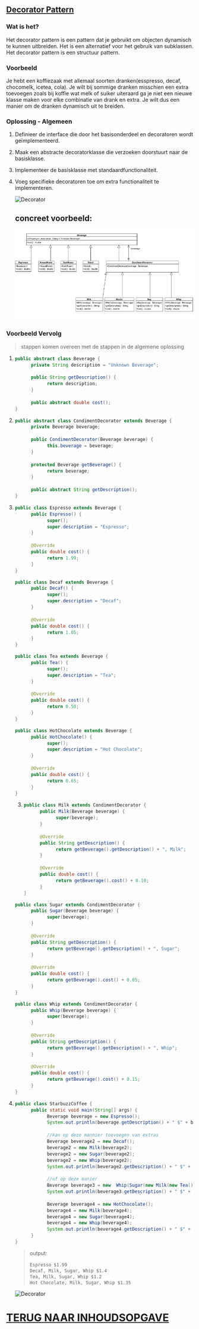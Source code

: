## [Decorator Pattern](https://www.youtube.com/watch?v=GCraGHx6gso&list=PLrhzvIcii6GNjpARdnO4ueTUAVR9eMBpc&index=3)

### Wat is het?

Het decorator pattern is een pattern dat je gebruikt om objecten dynamisch te kunnen uitbreiden. Het is een alternatief voor het gebruik van subklassen. Het decorator pattern is een structuur pattern.

### Voorbeeld

Je hebt een koffiezaak met allemaal soorten dranken(esspresso, decaf, chocomelk, icetea, cola). Je wilt bij sommige dranken misschien een extra toevoegen zoals bij koffie wat melk of suiker uiteraard ga je niet een nieuwe klasse maken voor elke combinatie van drank en extra. Je wilt dus een manier om de dranken dynamisch uit te breiden.

### Oplossing - Algemeen

1. Definieer de interface die door het basisonderdeel en decoratoren wordt geïmplementeerd.
2. Maak een abstracte decoratorklasse die verzoeken doorstuurt naar de basisklasse.
3. Implementeer de basisklasse met standaardfunctionaliteit.
4. Voeg specifieke decoratoren toe om extra functionaliteit te implementeren.

   ![Decorator](Decorator.png)

   ## concreet voorbeeld:

   ![alt text](image.png)

### Voorbeeld Vervolg

> stappen komen overeen met de stappen in de algemene oplossing

1. ```java
   public abstract class Beverage {
         private String description = "Unknown Beverage";

         public String getDescription() {
               return description;
         }

         public abstract double cost();
   }
   ```

2. ```java
   public abstract class CondimentDecorator extends Beverage {
         private Beverage beverage;

         public CondimentDecorator(Beverage beverage) {
               this.beverage = beverage;
         }

         protected Beverage getBeverage() {
               return beverage;
         }

         public abstract String getDescription();
   }
   ```

3. ```java
   public class Espresso extends Beverage {
         public Espresso() {
               super();
               super.description = "Espresso";
         }

         @Override
         public double cost() {
               return 1.99;
         }
   }
   ```

   ```java
   public class Decaf extends Beverage {
         public Decaf() {
               super();
               super.description = "Decaf";
         }

         @Override
         public double cost() {
               return 1.05;
         }
   }
   ```

   ```java
   public class Tea extends Beverage {
         public Tea() {
               super();
               super.description = "Tea";
         }

         @Override
         public double cost() {
               return 0.50;
         }
   }
   ```

   ```java
   public class HotChocolate extends Beverage {
         public HotChocolate() {
               super();
               super.description = "Hot Chocolate";
         }

         @Override
         public double cost() {
               return 0.65;
         }
   }
   ```

   3. ```java
      public class Milk extends CondimentDecorator {
            public Milk(Beverage beverage) {
                  super(beverage);
            }

            @Override
            public String getDescription() {
                  return getBeverage().getDescription() + ", Milk";
            }

            @Override
            public double cost() {
                  return getBeverage().cost() + 0.10;
            }
      }
      ```

   ```java
   public class Sugar extends CondimentDecorator {
         public Sugar(Beverage beverage) {
               super(beverage);
         }

         @Override
         public String getDescription() {
               return getBeverage().getDescription() + ", Sugar";
         }

         @Override
         public double cost() {
               return getBeverage().cost() + 0.05;
         }
   }
   ```

   ```java
   public class Whip extends CondimentDecorator {
         public Whip(Beverage beverage) {
               super(beverage);
         }

         @Override
         public String getDescription() {
               return getBeverage().getDescription() + ", Whip";
         }

         @Override
         public double cost() {
               return getBeverage().cost() + 0.15;
         }
   }
   ```

4. ```java
   public class StarbuzzCoffee {
         public static void main(String[] args) {
               Beverage beverage = new Espresso();
               System.out.println(beverage.getDescription() + " $" + beverage.cost());

               //kan op deze mannier toevoegen van extras
               Beverage beverage2 = new Decaf();
               beverage2 = new Milk(beverage2);
               beverage2 = new Sugar(beverage2);
               beverage2 = new Whip(beverage2);
               System.out.println(beverage2.getDescription() + " $" + beverage2.cost());

               //of op deze manier
               Beverage beverage3 = new  Whip(Sugar(new Milk(new Tea())));
               System.out.println(beverage3.getDescription() + " $" + beverage3.cost());

               Beverage beverage4 = new HotChocolate();
               beverage4 = new Milk(beverage4);
               beverage4 = new Sugar(beverage4);
               beverage4 = new Whip(beverage4);
               System.out.println(beverage4.getDescription() + " $" + beverage4.cost());
         }
   }
   ```

   > output:
   >
   > ```
   > Espresso $1.99
   > Decaf, Milk, Sugar, Whip $1.4
   > Tea, Milk, Sugar, Whip $1.2
   > Hot Chocolate, Milk, Sugar, Whip $1.35
   > ```

   ![Decorator](Decorator2.png)

# [TERUG NAAR INHOUDSOPGAVE](../README.md)
